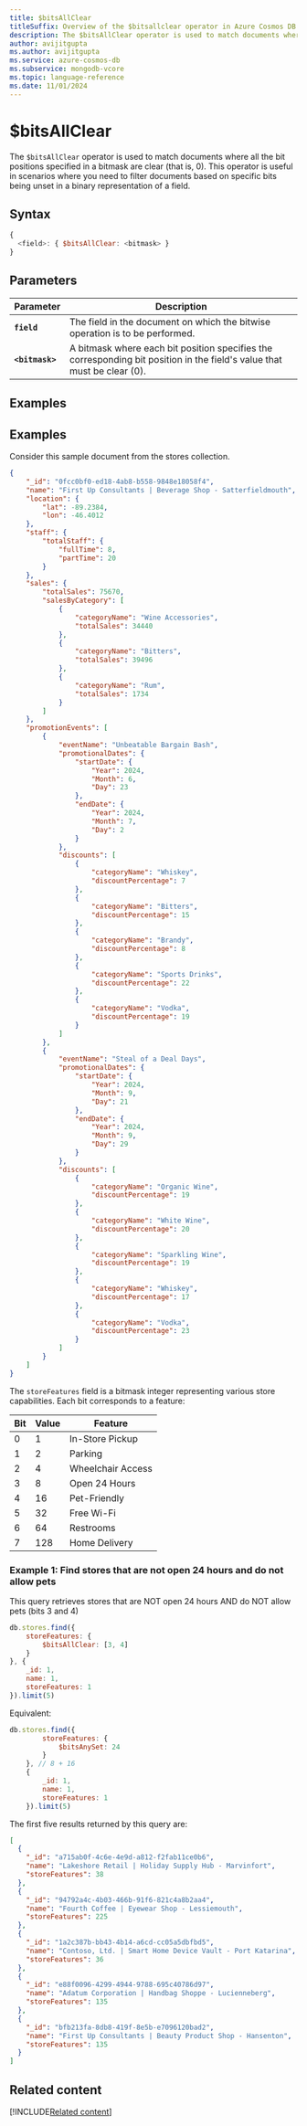 ```yaml
---
title: $bitsAllClear
titleSuffix: Overview of the $bitsallclear operator in Azure Cosmos DB for MongoDB (vCore)
description: The $bitsAllClear operator is used to match documents where all the bit positions specified in a bitmask are clear.
author: avijitgupta
ms.author: avijitgupta
ms.service: azure-cosmos-db
ms.subservice: mongodb-vcore
ms.topic: language-reference
ms.date: 11/01/2024
---
```


# $bitsAllClear

The `$bitsAllClear` operator is used to match documents where all the bit positions specified in a bitmask are clear (that is, 0). This operator is useful in scenarios where you need to filter documents based on specific bits being unset in a binary representation of a field.

## Syntax

```javascript
{
  <field>: { $bitsAllClear: <bitmask> }
}
```
## Parameters

| Parameter | Description |
| --- | --- |
| **`field`** | The field in the document on which the bitwise operation is to be performed.|
| **`<bitmask>`** | A bitmask where each bit position specifies the corresponding bit position in the field's value that must be clear (0).|

## Examples

## Examples

Consider this sample document from the stores collection.

```json
{
    "_id": "0fcc0bf0-ed18-4ab8-b558-9848e18058f4",
    "name": "First Up Consultants | Beverage Shop - Satterfieldmouth",
    "location": {
        "lat": -89.2384,
        "lon": -46.4012
    },
    "staff": {
        "totalStaff": {
            "fullTime": 8,
            "partTime": 20
        }
    },
    "sales": {
        "totalSales": 75670,
        "salesByCategory": [
            {
                "categoryName": "Wine Accessories",
                "totalSales": 34440
            },
            {
                "categoryName": "Bitters",
                "totalSales": 39496
            },
            {
                "categoryName": "Rum",
                "totalSales": 1734
            }
        ]
    },
    "promotionEvents": [
        {
            "eventName": "Unbeatable Bargain Bash",
            "promotionalDates": {
                "startDate": {
                    "Year": 2024,
                    "Month": 6,
                    "Day": 23
                },
                "endDate": {
                    "Year": 2024,
                    "Month": 7,
                    "Day": 2
                }
            },
            "discounts": [
                {
                    "categoryName": "Whiskey",
                    "discountPercentage": 7
                },
                {
                    "categoryName": "Bitters",
                    "discountPercentage": 15
                },
                {
                    "categoryName": "Brandy",
                    "discountPercentage": 8
                },
                {
                    "categoryName": "Sports Drinks",
                    "discountPercentage": 22
                },
                {
                    "categoryName": "Vodka",
                    "discountPercentage": 19
                }
            ]
        },
        {
            "eventName": "Steal of a Deal Days",
            "promotionalDates": {
                "startDate": {
                    "Year": 2024,
                    "Month": 9,
                    "Day": 21
                },
                "endDate": {
                    "Year": 2024,
                    "Month": 9,
                    "Day": 29
                }
            },
            "discounts": [
                {
                    "categoryName": "Organic Wine",
                    "discountPercentage": 19
                },
                {
                    "categoryName": "White Wine",
                    "discountPercentage": 20
                },
                {
                    "categoryName": "Sparkling Wine",
                    "discountPercentage": 19
                },
                {
                    "categoryName": "Whiskey",
                    "discountPercentage": 17
                },
                {
                    "categoryName": "Vodka",
                    "discountPercentage": 23
                }
            ]
        }
    ]
}
```

The `storeFeatures` field is a bitmask integer representing various store capabilities. Each bit corresponds to a feature:

| Bit | Value | Feature                 |
|-----|-------|--------------------------|
| 0   | 1     | In-Store Pickup          |
| 1   | 2     | Parking                  |
| 2   | 4     | Wheelchair Access        |
| 3   | 8     | Open 24 Hours            |
| 4   | 16    | Pet-Friendly             |
| 5   | 32    | Free Wi-Fi               |
| 6   | 64    | Restrooms                |
| 7   | 128   | Home Delivery            |

### Example 1: Find stores that are not open 24 hours and do not allow pets

This query retrieves stores that are NOT open 24 hours AND do NOT allow pets (bits 3 and 4)

```javascript
db.stores.find({
    storeFeatures: {
        $bitsAllClear: [3, 4]
    }
}, {
    _id: 1,
    name: 1,
    storeFeatures: 1
}).limit(5)
```

Equivalent:

```javascript
db.stores.find({
        storeFeatures: {
            $bitsAnySet: 24
        }
    }, // 8 + 16
    {
        _id: 1,
        name: 1,
        storeFeatures: 1
    }).limit(5)
```

The first five results returned by this query are:

```json
[
  {
    "_id": "a715ab0f-4c6e-4e9d-a812-f2fab11ce0b6",
    "name": "Lakeshore Retail | Holiday Supply Hub - Marvinfort",
    "storeFeatures": 38
  },
  {
    "_id": "94792a4c-4b03-466b-91f6-821c4a8b2aa4",
    "name": "Fourth Coffee | Eyewear Shop - Lessiemouth",
    "storeFeatures": 225
  },
  {
    "_id": "1a2c387b-bb43-4b14-a6cd-cc05a5dbfbd5",
    "name": "Contoso, Ltd. | Smart Home Device Vault - Port Katarina",
    "storeFeatures": 36
  },
  {
    "_id": "e88f0096-4299-4944-9788-695c40786d97",
    "name": "Adatum Corporation | Handbag Shoppe - Lucienneberg",
    "storeFeatures": 135
  },
  {
    "_id": "bfb213fa-8db8-419f-8e5b-e7096120bad2",
    "name": "First Up Consultants | Beauty Product Shop - Hansenton",
    "storeFeatures": 135
  }
]
```

## Related content

[!INCLUDE[Related content](../includes/related-content.md)]

